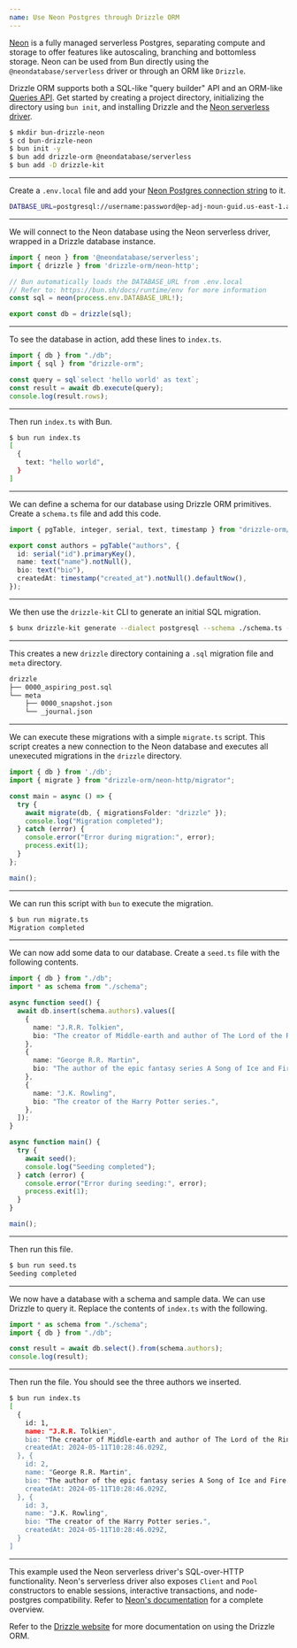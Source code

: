 ```yaml
---
name: Use Neon Postgres through Drizzle ORM
---
```


[Neon](https://neon.tech/) is a fully managed serverless Postgres, separating compute and storage to offer features like autoscaling, branching and bottomless storage. Neon can be used from Bun directly using the `@neondatabase/serverless` driver or through an ORM like `Drizzle`.

Drizzle ORM supports both a SQL-like "query builder" API and an ORM-like [Queries API](https://orm.drizzle.team/docs/rqb). Get started by creating a project directory, initializing the directory using `bun init`, and installing Drizzle and the [Neon serverless driver](https://github.com/neondatabase/serverless/).

```sh
$ mkdir bun-drizzle-neon
$ cd bun-drizzle-neon
$ bun init -y
$ bun add drizzle-orm @neondatabase/serverless
$ bun add -D drizzle-kit
```

---

Create a `.env.local` file and add your [Neon Postgres connection string](https://neon.tech/docs/connect/connect-from-any-app) to it.

```sh
DATBASE_URL=postgresql://username:password@ep-adj-noun-guid.us-east-1.aws.neon.tech/neondb?sslmode=require
```

---

We will connect to the Neon database using the Neon serverless driver, wrapped in a Drizzle database instance.

```ts#db.ts
import { neon } from '@neondatabase/serverless';
import { drizzle } from 'drizzle-orm/neon-http';

// Bun automatically loads the DATABASE_URL from .env.local
// Refer to: https://bun.sh/docs/runtime/env for more information
const sql = neon(process.env.DATABASE_URL!);

export const db = drizzle(sql);
```

---

To see the database in action, add these lines to `index.ts`.

```ts#index.ts
import { db } from "./db";
import { sql } from "drizzle-orm";

const query = sql`select 'hello world' as text`;
const result = await db.execute(query);
console.log(result.rows);
```

---

Then run `index.ts` with Bun.

```sh
$ bun run index.ts
[
  {
    text: "hello world",
  }
]
```

---

We can define a schema for our database using Drizzle ORM primitives. Create a `schema.ts` file and add this code.

```ts#schema.ts
import { pgTable, integer, serial, text, timestamp } from "drizzle-orm/pg-core";

export const authors = pgTable("authors", {
  id: serial("id").primaryKey(),
  name: text("name").notNull(),
  bio: text("bio"),
  createdAt: timestamp("created_at").notNull().defaultNow(),
});
```

---

We then use the `drizzle-kit` CLI to generate an initial SQL migration.

```sh
$ bunx drizzle-kit generate --dialect postgresql --schema ./schema.ts --out ./drizzle
```

---

This creates a new `drizzle` directory containing a `.sql` migration file and `meta` directory.

```txt
drizzle
├── 0000_aspiring_post.sql
└── meta
    ├── 0000_snapshot.json
    └── _journal.json
```

---

We can execute these migrations with a simple `migrate.ts` script. This script creates a new connection to the Neon database and executes all unexecuted migrations in the `drizzle` directory.

```ts#migrate.ts
import { db } from './db';
import { migrate } from "drizzle-orm/neon-http/migrator";

const main = async () => {
  try {
    await migrate(db, { migrationsFolder: "drizzle" });
    console.log("Migration completed");
  } catch (error) {
    console.error("Error during migration:", error);
    process.exit(1);
  }
};

main();
```

---

We can run this script with `bun` to execute the migration.

```sh
$ bun run migrate.ts
Migration completed
```

---

We can now add some data to our database. Create a `seed.ts` file with the following contents.

```ts#seed.ts
import { db } from "./db";
import * as schema from "./schema";

async function seed() {
  await db.insert(schema.authors).values([
    {
      name: "J.R.R. Tolkien",
      bio: "The creator of Middle-earth and author of The Lord of the Rings.",
    },
    {
      name: "George R.R. Martin",
      bio: "The author of the epic fantasy series A Song of Ice and Fire.",
    },
    {
      name: "J.K. Rowling",
      bio: "The creator of the Harry Potter series.",
    },
  ]);
}

async function main() {
  try {
    await seed();
    console.log("Seeding completed");
  } catch (error) {
    console.error("Error during seeding:", error);
    process.exit(1);
  }
}

main();
```

---

Then run this file.

```sh
$ bun run seed.ts
Seeding completed
```

---

We now have a database with a schema and sample data. We can use Drizzle to query it. Replace the contents of `index.ts` with the following.

```ts#index.ts
import * as schema from "./schema";
import { db } from "./db";

const result = await db.select().from(schema.authors);
console.log(result);
```

---

Then run the file. You should see the three authors we inserted.

```sh
$ bun run index.ts
[
  {
    id: 1,
    name: "J.R.R. Tolkien",
    bio: "The creator of Middle-earth and author of The Lord of the Rings.",
    createdAt: 2024-05-11T10:28:46.029Z,
  }, {
    id: 2,
    name: "George R.R. Martin",
    bio: "The author of the epic fantasy series A Song of Ice and Fire.",
    createdAt: 2024-05-11T10:28:46.029Z,
  }, {
    id: 3,
    name: "J.K. Rowling",
    bio: "The creator of the Harry Potter series.",
    createdAt: 2024-05-11T10:28:46.029Z,
  }
]
```

---

This example used the Neon serverless driver's SQL-over-HTTP functionality. Neon's serverless driver also exposes `Client` and `Pool` constructors to enable sessions, interactive transactions, and node-postgres compatibility. Refer to [Neon's documentation](https://neon.tech/docs/serverless/serverless-driver) for a complete overview.

Refer to the [Drizzle website](https://orm.drizzle.team/docs/overview) for more documentation on using the Drizzle ORM.
